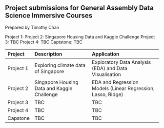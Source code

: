 ## Project submissions for General Assembly Data Science Immersive Courses

Prepared by Timothy Chan

Project 1: 
Project 2: Singapore Housing Data and Kaggle Challenge
Project 3: TBC
Project 4: TBC
Captstone: TBC

|Project|Description|Application|
|:---|:---|:---|
|Project 1|Exploring climate data of Singapore|Exploratory Data Analysis (EDA) and Data Visualisation|
|Project 2|Singapore Housing Data and Kaggle Challenge|EDA and Regression Models (Linear Regression, Lasso, Ridge)|
|Project 3|TBC|TBC|
|Project 4|TBC|TBC|
|Capstone|TBC|TBC|